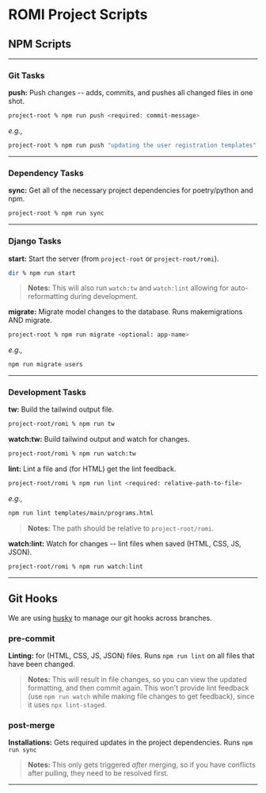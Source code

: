 # ROMI Project Scripts

## NPM Scripts

---

### Git Tasks

**push:** Push changes -- adds, commits, and pushes all changed files in one shot.

```bash
project-root % npm run push <required: commit-message>
```
*e.g.,* 
```bash
project-root % npm run push "updating the user registration templates"
```

---

### Dependency Tasks

**sync:** Get all of the necessary project dependencies for poetry/python and npm.

```bash
project-root % npm run sync
```

---

### Django Tasks

**start:** Start the server (from `project-root` or `project-root/romi`).

```bash
dir % npm run start
```

> **Notes:** This will also run `watch:tw` and `watch:lint` allowing for auto-reformatting during development.

**migrate:** Migrate model changes to the database. Runs makemigrations AND migrate.

```bash
project-root % npm run migrate <optional: app-name>
```

*e.g.,*
```bash
npm run migrate users
```

---

### Development Tasks

**tw:** Build the tailwind output file.

```bash
project-root/romi % npm run tw
```

**watch:tw:** Build tailwind output and watch for changes.

```bash
project-root/romi % npm run watch:tw
```

**lint:** Lint a file and (for HTML) get the lint feedback.

```bash
project-root/romi % npm run lint <required: relative-path-to-file>
```

*e.g.,*
```bash
npm run lint templates/main/programs.html
```

> **Notes:** The path should be relative to `project-root/romi`.

**watch:lint:** Watch for changes -- lint files when saved (HTML, CSS, JS, JSON).

```bash
project-root/romi % npm run watch:lint
```

---

## Git Hooks

We are using [husky](https://typicode.github.io/husky/) to manage our git hooks across branches.

### pre-commit

**Linting:** for (HTML, CSS, JS, JSON) files. Runs `npm run lint` on all files that have been changed.

> **Notes:** This will result in file changes, so you can view the updated formatting, and then commit again. 
This won't provide lint feedback (use `npm run watch` while making file changes to get feedback), since it uses `npx lint-staged`.

### post-merge

**Installations:** Gets required updates in the project dependencies. Runs `npm run sync`

> **Notes:** This only gets triggered _after_ merging, so if you have conflicts after pulling, they need to be resolved first.

---
